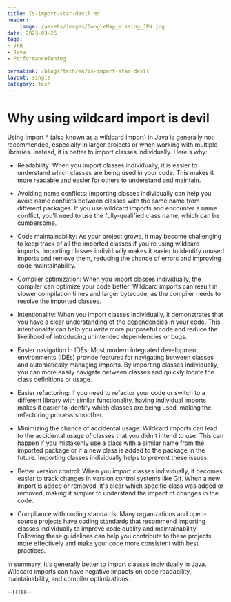 ```yaml
---
title: Is-import-star-devil.md
header:
    image: /assets/images/GoogleMap_missing_JPN.jpg
date: 2023-03-26
tags:
- JFR
- Java
- PerformanceTuning

permalink: /blogs/tech/en/is-import-star-devil
layout: single
category: tech
---
```


# Why using wildcard import is devil

Using import * (also known as a wildcard import) in Java is generally not recommended, especially in larger projects or when working with multiple libraries. Instead, it is better to import classes individually. Here's why:

 - Readability: When you import classes individually, it is easier to understand which classes are being used in your code. This makes it more readable and easier for others to understand and maintain.

 - Avoiding name conflicts: Importing classes individually can help you avoid name conflicts between classes with the same name from different packages. If you use wildcard imports and encounter a name conflict, you'll need to use the fully-qualified class name, which can be cumbersome.

 - Code maintainability: As your project grows, it may become challenging to keep track of all the imported classes if you're using wildcard imports. Importing classes individually makes it easier to identify unused imports and remove them, reducing the chance of errors and improving code maintainability.

 - Compiler optimization: When you import classes individually, the compiler can optimize your code better. Wildcard imports can result in slower compilation times and larger bytecode, as the compiler needs to resolve the imported classes.

 - Intentionality: When you import classes individually, it demonstrates that you have a clear understanding of the dependencies in your code. This intentionality can help you write more purposeful code and reduce the likelihood of introducing unintended dependencies or bugs.

 - Easier navigation in IDEs: Most modern integrated development environments (IDEs) provide features for navigating between classes and automatically managing imports. By importing classes individually, you can more easily navigate between classes and quickly locate the class definitions or usage.

 - Easier refactoring: If you need to refactor your code or switch to a different library with similar functionality, having individual imports makes it easier to identify which classes are being used, making the refactoring process smoother.

 - Minimizing the chance of accidental usage: Wildcard imports can lead to the accidental usage of classes that you didn't intend to use. This can happen if you mistakenly use a class with a similar name from the imported package or if a new class is added to the package in the future. Importing classes individually helps to prevent these issues.

 - Better version control: When you import classes individually, it becomes easier to track changes in version control systems like Git. When a new import is added or removed, it's clear which specific class was added or removed, making it simpler to understand the impact of changes in the code.

 - Compliance with coding standards: Many organizations and open-source projects have coding standards that recommend importing classes individually to improve code quality and maintainability. Following these guidelines can help you contribute to these projects more effectively and make your code more consistent with best practices.


In summary, it's generally better to import classes individually in Java. Wildcard imports can have negative impacts on code readability, maintainability, and compiler optimizations.

--HTH--
